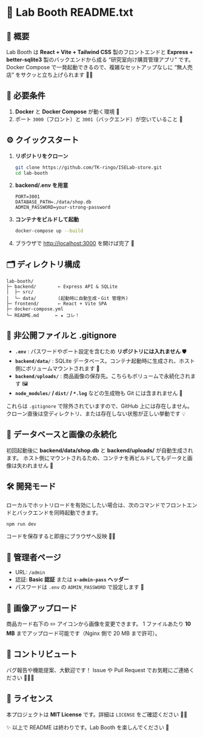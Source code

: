 # 🎉 Lab Booth README.txt

## 🌟 概要

Lab Booth は **React + Vite + Tailwind CSS** 製のフロントエンドと **Express + better-sqlite3** 製のバックエンドから成る “研究室向け購買管理アプリ” です。Docker Compose で一発起動できるので、複雑なセットアップなしに “無人売店” をサクッと立ち上げられます 🏪✨

## 🚀 必要条件

1. **Docker** と **Docker Compose** が動く環境 🐳
2. ポート `3000`（フロント）と `3001`（バックエンド）が空いていること 🔌

## ⚙️ クイックスタート

1. **リポジトリをクローン**

   ```bash
   git clone https://github.com/TK-ringo/ISELab-store.git
   cd lab-booth
   ```

2. **backend/.env を用意**

   ```
   PORT=3001
   DATABASE_PATH=./data/shop.db
   ADMIN_PASSWORD=your-strong-password
   ```

3. **コンテナをビルドして起動**

   ```bash
   docker-compose up --build
   ```

4. ブラウザで [http://localhost:3000](http://localhost:3000) を開けば完了 🎈

## 🗂️ ディレクトリ構成

```
lab-booth/
├─ backend/        ← Express API & SQLite
│  ├─ src/
│  └─ data/        (起動時に自動生成・Git 管理外)
├─ frontend/       ← React + Vite SPA
├─ docker-compose.yml
└─ README.md      ← ★ コレ！
```

## 🔐 非公開ファイルと .gitignore

- **`.env`** : パスワードやポート設定を含むため **リポジトリには入れません** 🛡️
- **`backend/data/`** : SQLite データベース。コンテナ起動時に生成され、ホスト側にボリュームマウントされます 📂
- **`backend/uploads/`** : 商品画像の保存先。こちらもボリュームで永続化されます 🖼️
- **`node_modules/` / `dist/` / `*.log`** などの生成物も Git には含まれません 🚫

これらは `.gitignore` で除外されていますので、GitHub 上には存在しません。クローン直後は空ディレクトリ、または存在しない状態が正しい挙動です 💡

## 💾 データベースと画像の永続化

初回起動後に **backend/data/shop.db** と **backend/uploads/** が自動生成されます。
ホスト側にマウントされるため、コンテナを再ビルドしてもデータと画像は失われません 🤩

## 🛠️ 開発モード

ローカルでホットリロードを有効にしたい場合は、次のコマンドでフロントエンドとバックエンドを同時起動できます。

```bash
npm run dev
```

コードを保存すると即座にブラウザへ反映 🔄✨

## 📮 管理者ページ

- URL: `/admin`
- 認証: **Basic 認証** または **`x-admin-pass` ヘッダー**
- パスワードは `.env` の `ADMIN_PASSWORD` で設定します 🔑

## 🎨 画像アップロード

商品カード右下の ✏️ アイコンから画像を変更できます。
1 ファイルあたり **10 MB** までアップロード可能です（Nginx 側で 20 MB まで許可）。

## 🤝 コントリビュート

バグ報告や機能提案、大歓迎です！
Issue や Pull Request でお気軽にご連絡ください 🧑‍💻💬

## 📜 ライセンス

本プロジェクトは **MIT License** です。詳細は `LICENSE` をご確認ください 📄✨

✨ 以上で README は終わりです。Lab Booth を楽しんでください 🎉
